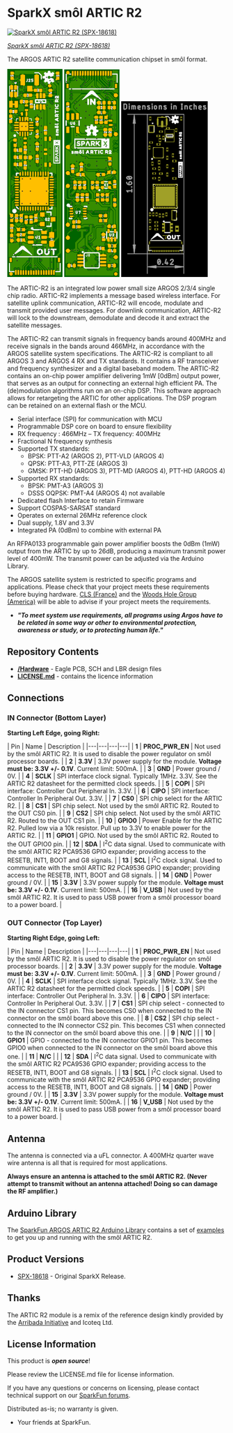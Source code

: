 # SparkX smôl ARTIC R2

[![SparkX smôl ARTIC R2 (SPX-18618)]()](https://www.sparkfun.com/products/18618)

[*SparkX smôl ARTIC R2 (SPX-18618)*](https://www.sparkfun.com/products/18618)

The ARGOS ARTIC R2 satellite communication chipset in smôl format.

![Top.png](./img/Top.png)
![Bottom.png](./img/Bottom.png)
![Dimensions.png](./img/Dimensions.png)

The ARTIC-R2 is an integrated low power small size ARGOS 2/3/4 single chip radio. ARTIC-R2 implements a message based wireless interface. For satellite uplink communication, ARTIC-R2 will encode, modulate and transmit provided user messages. For downlink communication, ARTIC-R2 will lock to the downstream, demodulate and decode it and extract the satellite messages.

The ARTIC-R2 can transmit signals in frequency bands around 400MHz and receive signals in the bands around 466MHz, in accordance with the ARGOS satellite system specifications. The ARTIC-R2 is compliant to all ARGOS 3 and ARGOS 4 RX and TX standards. It contains a RF transceiver and frequency synthesizer and a digital baseband modem. The ARTIC-R2 contains an on-chip power amplifier delivering 1mW [0dBm] output power, that serves as an output for connecting an external high efficient PA. The (de)modulation algorithms run on an on-chip DSP. This software approach allows for retargeting the ARTIC for other applications. The DSP program can be retained on an external flash or the MCU.

- Serial interface (SPI) for communication with MCU
- Programmable DSP core on board to ensure flexibility
- RX frequency : 466MHz – TX frequency: 400MHz
- Fractional N frequency synthesis
- Supported TX standards:
  - BPSK: PTT-A2 (ARGOS 2), PTT-VLD (ARGOS 4)
  - QPSK: PTT-A3, PTT-ZE (ARGOS 3)
  - GMSK: PTT-HD (ARGOS 3), PTT-MD (ARGOS 4), PTT-HD (ARGOS 4)
- Supported RX standards:
  - BPSK: PMT-A3 (ARGOS 3)
  - DSSS OQPSK: PMT-A4 (ARGOS 4) not available
- Dedicated flash Interface to retain Firmware
- Support COSPAS-SARSAT standard
- Operates on external 26MHz reference clock
- Dual supply, 1.8V and 3.3V
- Integrated PA (0dBm) to combine with external PA

An RFPA0133 programmable gain power amplifier boosts the 0dBm (1mW) output from the ARTIC by up to 26dB, producing a maximum transmit power level of 400mW. The transmit power can be adjusted via the Arduino Library.

The ARGOS satellite system is restricted to specific programs and applications. Please check that your project meets these requirements before buying hardware. [CLS (France)](https://www.cls-telemetry.com/argos-solutions/) and the [Woods Hole Group (America)](https://www.clsamerica.com/science-with-argos) will be able to advise if your project meets the requirements.
- _**"To meet system use requirements, all programs using Argos have to be related in some way or other to environmental protection, awareness or study, or to protecting human life."**_

## Repository Contents

- [**/Hardware**](./Hardware) - Eagle PCB, SCH and LBR design files
- [**LICENSE.md**](./LICENSE.md) - contains the licence information

## Connections

### IN Connector (Bottom Layer)

**Starting Left Edge, going Right:**

| Pin | Name | Description |
|---|---|---|---|
| **1** | **PROC_PWR_EN** | Not used by the smôl ARTIC R2. It is used to disable the power regulator on smôl processor boards. |
| **2** | **3.3V** | 3.3V power supply for the module. **Voltage must be: 3.3V +/- 0.1V**. Current limit: 500mA. |
| **3** | **GND** | Power ground / 0V. |
| **4** | **SCLK** | SPI interface clock signal. Typically 1MHz. 3.3V. See the ARTIC R2 datasheet for the permitted clock speeds. |
| **5** | **COPI** | SPI interface: Controller Out Peripheral In. 3.3V. |
| **6** | **CIPO** | SPI interface: Controller In Peripheral Out. 3.3V. |
| **7** | **CS0** | SPI chip select for the ARTIC R2. |
| **8** | **CS1** | SPI chip select. Not used by the smôl ARTIC R2. Routed to the OUT CS0 pin. |
| **9** | **CS2** | SPI chip select. Not used by the smôl ARTIC R2. Routed to the OUT CS1 pin. |
| **10** | **GPIO0** | Power Enable for the ARTIC R2. Pulled low via a 10k resistor. Pull up to 3.3V to enable power for the ARTIC R2. |
| **11** | **GPIO1** | GPIO. Not used by the smôl ARTIC R2. Routed to the OUT GPIO0 pin. |
| **12** | **SDA** | I<sup>2</sup>C data signal. Used to communicate with the smôl ARTIC R2 PCA9536 GPIO expander; providing access to the RESETB, INT1, BOOT and G8 signals. |
| **13** | **SCL** | I<sup>2</sup>C clock signal. Used to communicate with the smôl ARTIC R2 PCA9536 GPIO expander; providing access to the RESETB, INT1, BOOT and G8 signals. |
| **14** | **GND** | Power ground / 0V. |
| **15** | **3.3V** | 3.3V power supply for the module. **Voltage must be: 3.3V +/- 0.1V**. Current limit: 500mA. |
| **16** | **V_USB** | Not used by the smôl ARTIC R2. It is used to pass USB power from a smôl processor board to a power board. |

### OUT Connector (Top Layer)

**Starting Right Edge, going Left:**

| Pin | Name | Description |
|---|---|---|---|
| **1** | **PROC_PWR_EN** | Not used by the smôl ARTIC R2. It is used to disable the power regulator on smôl processor boards. |
| **2** | **3.3V** | 3.3V power supply for the module. **Voltage must be: 3.3V +/- 0.1V**. Current limit: 500mA. |
| **3** | **GND** | Power ground / 0V. |
| **4** | **SCLK** | SPI interface clock signal. Typically 1MHz. 3.3V. See the ARTIC R2 datasheet for the permitted clock speeds. |
| **5** | **COPI** | SPI interface: Controller Out Peripheral In. 3.3V. |
| **6** | **CIPO** | SPI interface: Controller In Peripheral Out. 3.3V. |
| **7** | **CS1** | SPI chip select - connected to the IN connector CS1 pin. This becomes CS0 when connected to the IN connector on the smôl board above this one. |
| **8** | **CS2** | SPI chip select - connected to the IN connector CS2 pin. This becomes CS1 when connected to the IN connector on the smôl board above this one. |
| **9** | **N/C** | |
| **10** | **GPIO1** | GPIO - connected to the IN connector GPIO1 pin. This becomes GPIO0 when connected to the IN connector on the smôl board above this one. |
| **11** | **N/C** | |
| **12** | **SDA** | I<sup>2</sup>C data signal. Used to communicate with the smôl ARTIC R2 PCA9536 GPIO expander; providing access to the RESETB, INT1, BOOT and G8 signals. |
| **13** | **SCL** | I<sup>2</sup>C clock signal. Used to communicate with the smôl ARTIC R2 PCA9536 GPIO expander; providing access to the RESETB, INT1, BOOT and G8 signals. |
| **14** | **GND** | Power ground / 0V. |
| **15** | **3.3V** | 3.3V power supply for the module. **Voltage must be: 3.3V +/- 0.1V**. Current limit: 500mA. |
| **16** | **V_USB** | Not used by the smôl ARTIC R2. It is used to pass USB power from a smôl processor board to a power board. |

## Antenna

The antenna is connected via a uFL connector. A 400MHz quarter wave wire antenna is all that is required for most applications.

**Always ensure an antenna is attached to the smôl ARTIC R2. (Never attempt to transmit without an antenna attached! Doing so can damage the RF amplifier.)**

## Arduino Library

The [SparkFun ARGOS ARTIC R2 Arduino Library](https://github.com/sparkfun/SparkFun_ARGOS_ARTIC_R2_Arduino_Library) contains a set of [examples](https://github.com/sparkfun/SparkFun_ARGOS_ARTIC_R2_Arduino_Library/tree/main/examples/smol_ARTIC_R2) to get you up and running with the smôl ARTIC R2.

## Product Versions

- [SPX-18618](https://www.sparkfun.com/products/18618) - Original SparkX Release.

## Thanks

The ARTIC R2 module is a remix of the reference design kindly provided by the [Arribada Initiative](https://arribada.org/) and Icoteq Ltd.

## License Information

This product is _**open source**_!

Please review the LICENSE.md file for license information.

If you have any questions or concerns on licensing, please contact technical support on our [SparkFun forums](https://forum.sparkfun.com/viewforum.php?f=123).

Distributed as-is; no warranty is given.

- Your friends at SparkFun.

